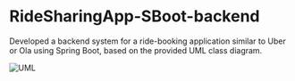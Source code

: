 # RideSharingApp-SBoot-backend

Developed a backend system for a ride-booking application similar to Uber or Ola using Spring Boot, based on the provided UML class diagram.

![UML](https://github.com/user-attachments/assets/d3b2bcc3-f005-4306-a5bb-3e6d38d8e4bc)
